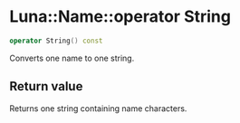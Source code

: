 # Luna::Name::operator String

```c++
operator String() const
```

Converts one name to one string. 



## Return value
Returns one string containing name characters. 


